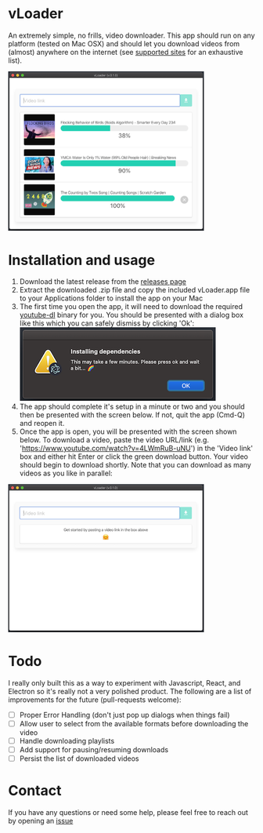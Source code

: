 # vLoader

An extremely simple, no frills, video downloader. This app should run on any platform (tested on Mac OSX) and should let you download videos from (almost) anywhere on the internet (see [supported sites](https://github.com/ytdl-org/youtube-dl/blob/master/docs/supportedsites.md) for an exhaustive list).

<img src="./doc/screenshots/exampleUsage.png" width="400" />

# Installation and usage

1. Download the latest release from the [releases page](https://github.com/muhummadPatel/vLoader/releases)
2. Extract the downloaded .zip file and copy the included vLoader.app file to your Applications folder to install the app on your Mac
3. The first time you open the app, it will need to download the required [youtube-dl](http://ytdl-org.github.io/youtube-dl/) binary for you. You should be presented with a dialog box like this which you can safely dismiss by clicking 'Ok': <img src="./doc/screenshots/dialogBox.png" width="400" />
4. The app should complete it's setup in a minute or two and you should then be presented with the screen below. If not, quit the app (Cmd-Q) and reopen it.
5. Once the app is open, you will be presented with the screen shown below. To download a video, paste the video URL/link (e.g. 'https://www.youtube.com/watch?v=4LWmRuB-uNU') in the 'Video link' box and either hit Enter or click the green download button. Your video should begin to download shortly. Note that you can download as many videos as you like in parallel: 
<img src="./doc/screenshots/mainScreen.png" width="400" />

# Todo

I really only built this as a way to experiment with Javascript, React, and Electron so it's really not a very polished product. The following are a list of improvements for the future (pull-requests welcome):

- [ ] Proper Error Handling (don't just pop up dialogs when things fail)
- [ ] Allow user to select from the available formats before downloading the video
- [ ] Handle downloading playlists
- [ ] Add support for pausing/resuming downloads
- [ ] Persist the list of downloaded videos

# Contact

If you have any questions or need some help, please feel free to reach out by opening an [issue](https://github.com/muhummadPatel/vLoader/issues/new)
